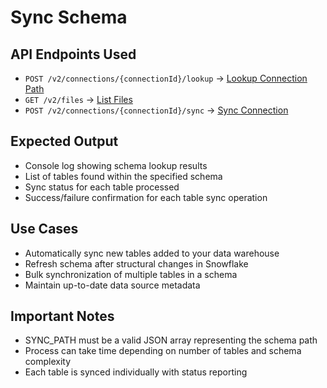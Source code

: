 # Sync Schema

## API Endpoints Used

- `POST /v2/connections/{connectionId}/lookup` → [Lookup Connection Path](https://help.sigmacomputing.com/reference/lookupconnectionpath)
- `GET /v2/files` → [List Files](https://help.sigmacomputing.com/reference/listfiles)
- `POST /v2/connections/{connectionId}/sync` → [Sync Connection](https://help.sigmacomputing.com/reference/syncconnection)

## Expected Output

- Console log showing schema lookup results
- List of tables found within the specified schema
- Sync status for each table processed
- Success/failure confirmation for each table sync operation

## Use Cases

- Automatically sync new tables added to your data warehouse
- Refresh schema after structural changes in Snowflake
- Bulk synchronization of multiple tables in a schema
- Maintain up-to-date data source metadata

## Important Notes

- SYNC_PATH must be a valid JSON array representing the schema path
- Process can take time depending on number of tables and schema complexity
- Each table is synced individually with status reporting
